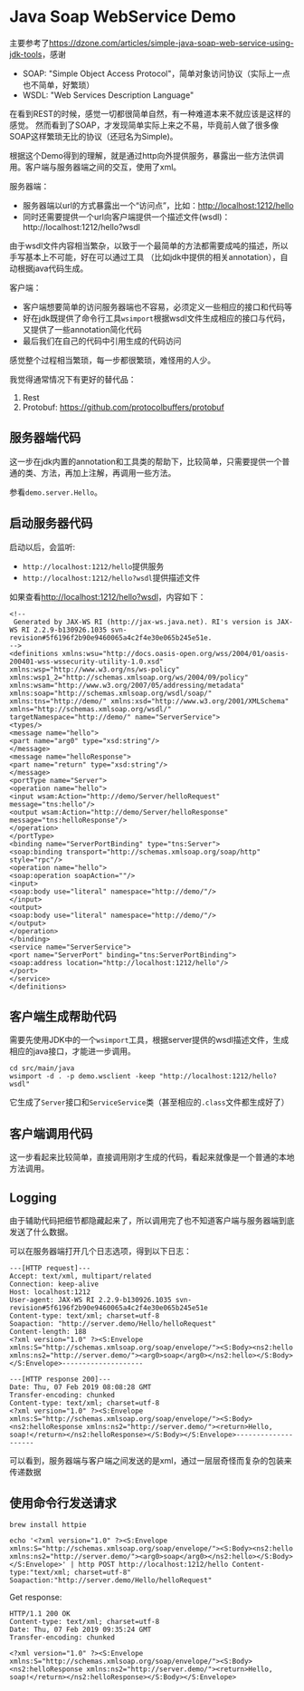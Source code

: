 Java Soap WebService Demo
=========================

主要参考了<https://dzone.com/articles/simple-java-soap-web-service-using-jdk-tools>，感谢

- SOAP: "Simple Object Access Protocol"，简单对象访问协议（实际上一点也不简单，好繁琐）
- WSDL: "Web Services Description Language"

在看到REST的时候，感觉一切都很简单自然，有一种难道本来不就应该是这样的感觉。
然而看到了SOAP，才发现简单实际上来之不易，毕竟前人做了很多像SOAP这样繁琐无比的协议（还冠名为Simple)。

根据这个Demo得到的理解，就是通过http向外提供服务，暴露出一些方法供调用。客户端与服务器端之间的交互，使用了xml。

服务器端：

- 服务器端以url的方式暴露出一个“访问点”，比如：<http://localhost:1212/hello>
- 同时还需要提供一个url向客户端提供一个描述文件(wsdl)：http://localhost:1212/hello?wsdl

由于wsdl文件内容相当繁杂，以致于一个最简单的方法都需要成吨的描述，所以手写基本上不可能，好在可以通过工具
（比如jdk中提供的相关annotation），自动根据java代码生成。

客户端：

- 客户端想要简单的访问服务器端也不容易，必须定义一些相应的接口和代码等
- 好在jdk既提供了命令行工具`wsimport`根据wsdl文件生成相应的接口与代码，又提供了一些annotation简化代码
- 最后我们在自己的代码中引用生成的代码访问

感觉整个过程相当繁琐，每一步都很繁琐，难怪用的人少。

我觉得通常情况下有更好的替代品：

1. Rest
2. Protobuf: https://github.com/protocolbuffers/protobuf

## 服务器端代码

这一步在jdk内置的annotation和工具类的帮助下，比较简单，只需要提供一个普通的类、方法，再加上注解，再调用一些方法。

参看`demo.server.Hello`。

## 启动服务器代码

启动以后，会监听:

- `http://localhost:1212/hello`提供服务
- `http://localhost:1212/hello?wsdl`提供描述文件

如果查看<http://localhost:1212/hello?wsdl>，内容如下：

```
<!--
 Generated by JAX-WS RI (http://jax-ws.java.net). RI's version is JAX-WS RI 2.2.9-b130926.1035 svn-revision#5f6196f2b90e9460065a4c2f4e30e065b245e51e.
-->
<definitions xmlns:wsu="http://docs.oasis-open.org/wss/2004/01/oasis-200401-wss-wssecurity-utility-1.0.xsd" xmlns:wsp="http://www.w3.org/ns/ws-policy" xmlns:wsp1_2="http://schemas.xmlsoap.org/ws/2004/09/policy" xmlns:wsam="http://www.w3.org/2007/05/addressing/metadata" xmlns:soap="http://schemas.xmlsoap.org/wsdl/soap/" xmlns:tns="http://demo/" xmlns:xsd="http://www.w3.org/2001/XMLSchema" xmlns="http://schemas.xmlsoap.org/wsdl/" targetNamespace="http://demo/" name="ServerService">
<types/>
<message name="hello">
<part name="arg0" type="xsd:string"/>
</message>
<message name="helloResponse">
<part name="return" type="xsd:string"/>
</message>
<portType name="Server">
<operation name="hello">
<input wsam:Action="http://demo/Server/helloRequest" message="tns:hello"/>
<output wsam:Action="http://demo/Server/helloResponse" message="tns:helloResponse"/>
</operation>
</portType>
<binding name="ServerPortBinding" type="tns:Server">
<soap:binding transport="http://schemas.xmlsoap.org/soap/http" style="rpc"/>
<operation name="hello">
<soap:operation soapAction=""/>
<input>
<soap:body use="literal" namespace="http://demo/"/>
</input>
<output>
<soap:body use="literal" namespace="http://demo/"/>
</output>
</operation>
</binding>
<service name="ServerService">
<port name="ServerPort" binding="tns:ServerPortBinding">
<soap:address location="http://localhost:1212/hello"/>
</port>
</service>
</definitions>
```

## 客户端生成帮助代码

需要先使用JDK中的一个`wsimport`工具，根据server提供的wsdl描述文件，生成相应的java接口，才能进一步调用。

```
cd src/main/java
wsimport -d . -p demo.wsclient -keep "http://localhost:1212/hello?wsdl"
```

它生成了`Server`接口和`ServiceService`类（甚至相应的`.class`文件都生成好了）

## 客户端调用代码

这一步看起来比较简单，直接调用刚才生成的代码，看起来就像是一个普通的本地方法调用。

## Logging

由于辅助代码把细节都隐藏起来了，所以调用完了也不知道客户端与服务器端到底发送了什么数据。

可以在服务器端打开几个日志选项，得到以下日志：

```
---[HTTP request]---
Accept: text/xml, multipart/related
Connection: keep-alive
Host: localhost:1212
User-agent: JAX-WS RI 2.2.9-b130926.1035 svn-revision#5f6196f2b90e9460065a4c2f4e30e065b245e51e
Content-type: text/xml; charset=utf-8
Soapaction: "http://server.demo/Hello/helloRequest"
Content-length: 188
<?xml version="1.0" ?><S:Envelope xmlns:S="http://schemas.xmlsoap.org/soap/envelope/"><S:Body><ns2:hello xmlns:ns2="http://server.demo/"><arg0>soap</arg0></ns2:hello></S:Body></S:Envelope>--------------------

---[HTTP response 200]---
Date: Thu, 07 Feb 2019 08:08:28 GMT
Transfer-encoding: chunked
Content-type: text/xml; charset=utf-8
<?xml version="1.0" ?><S:Envelope xmlns:S="http://schemas.xmlsoap.org/soap/envelope/"><S:Body><ns2:helloResponse xmlns:ns2="http://server.demo/"><return>Hello, soap!</return></ns2:helloResponse></S:Body></S:Envelope>--------------------
```

可以看到，服务器端与客户端之间发送的是xml，通过一层层奇怪而复杂的包装来传递数据

## 使用命令行发送请求

```
brew install httpie
```

```
echo '<?xml version="1.0" ?><S:Envelope xmlns:S="http://schemas.xmlsoap.org/soap/envelope/"><S:Body><ns2:hello xmlns:ns2="http://server.demo/"><arg0>soap</arg0></ns2:hello></S:Body></S:Envelope>' | http POST http://localhost:1212/hello Content-type:"text/xml; charset=utf-8" Soapaction:"http://server.demo/Hello/helloRequest"
```

Get response:

```
HTTP/1.1 200 OK
Content-type: text/xml; charset=utf-8
Date: Thu, 07 Feb 2019 09:35:24 GMT
Transfer-encoding: chunked

<?xml version="1.0" ?><S:Envelope xmlns:S="http://schemas.xmlsoap.org/soap/envelope/"><S:Body><ns2:helloResponse xmlns:ns2="http://server.demo/"><return>Hello, soap!</return></ns2:helloResponse></S:Body></S:Envelope>
```